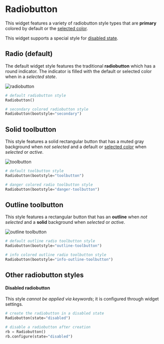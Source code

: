 # Radiobutton

This widget features a variety of radiobutton style types that are **primary**
colored by default or the [selected color](index.zh.md#颜色).

This widget supports a special style for 
[disabled state](#other-radiobutton-styles).

## Radio (default)

The default widget style features the traditional **radiobutton** which has a
round indicator. The indicator is filled with the default or selected color 
when in a _selected state_.

![radiobutton](../assets/widget-styles/radiobuttons.png)

```python
# default radiobutton style
Radiobutton()

# secondary colored radiobutton style
Radiobutton(bootstyle="secondary")
```

## Solid toolbutton

This style features a solid rectangular button that has a muted gray background
when _not selected_ and a default or [selected color](index.zh.md#颜色) when _selected_
or _active_.

![toolbutton](../assets/widget-styles/radio-toolbutton.gif)

```python
# default toolbutton style
Radiobutton(bootstyle="toolbutton")

# danger colored radio toolbutton style
Radiobutton(bootstyle="danger-toolbutton")
```

## Outline toolbutton

This style features a rectangular button that has an **outline** 
when _not selected_ and a **solid** background when _selected_ or 
_active_.

![outline toolbutton](../assets/widget-styles/outline-radio-toolbutton.gif)

```python
# default outline radio toolbutton style
Radiobutton(bootstyle="outline-toolbutton")

# info colored outline radio toolbutton style
Radiobutton(bootstyle="info-outline-toolbutton")
```

## Other radiobutton styles

#### Disabled radiobutton
This style _cannot be applied via keywords_; it is configured through widget 
settings.

```python
# create the radiobutton in a disabled state
Radiobutton(state="disabled")

# disable a radiobutton after creation
rb = Radiobutton()
rb.configure(state="disabled")
```